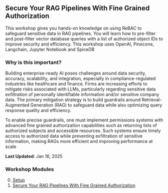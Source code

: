 ## Secure Your RAG Pipelines With Fine Grained Authorization

This workshop gives you hands-on knowledge on using ReBAC to safeguard sensitive data in RAG pipelines. You will learn how to pre-filter and post-filter vector database queries with a list of authorized object IDs to improve security and efficiency. This workshop uses OpenAI, Pinecone, Langchain, Jupyter Notebook and SpiceDB

### Why is this important? 

Building enterprise-ready AI poses challenges around data security, accuracy, scalability, and integration, especially in compliance-regulated industries like healthcare and finance. Firms are increasing efforts to mitigate risks associated with LLMs, particularly regarding sensitive data exfiltration of personally identifiable information and/or sensitive company data. The primary mitigation strategy is to build guardrails around Retrieval-Augmented Generation (RAG) to safeguard data while also optimizing query response quality and efficiency. 

To enable precise guardrails, one must implement permissions systems with advanced fine grained authorization capabilities such as returning lists of authorized subjects and accessible resources. Such systems ensure timely access to authorized data while preventing exfiltration of sensitive information, making RAGs more efficient and improving performance at scale

**Last Updated**: Jan 16, 2025

### Workshop Modules

0. [Setup](https://github.com/authzed/workshops/blob/main/secure-rag-pipelines/00-setup.md)
1. [Secure Your RAG Pipelines With Fine Grained Authorization](https://github.com/authzed/workshops/blob/main/secure-rag-pipelines/01-rag.ipynb)
